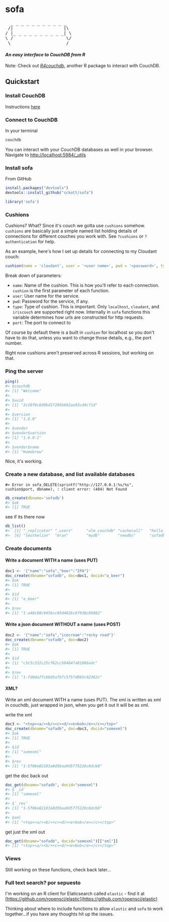 sofa
=======



<pre>
  _ _ _ _ _ _ _ _ _ _ _ 
 /|                   |\
/ |_ _ _ _ _ _ _ _ _ _| \
\ /                    \/
 \ ___________________ /
</pre>

#### *An easy interface to CouchDB from R*

Note: Check out [*R4couchdb*](https://github.com/wactbprot/R4CouchDB), another R package to interact with CouchDB. 

## Quickstart

### Install CouchDB

Instructions [here](http://wiki.apache.org/couchdb/Installation)

### Connect to CouchDB

In your terminal 

```sh
couchdb
```

You can interact with your CouchDB databases as well in your browser. Navigate to [http://localhost:5984/_utils](http://localhost:5984/_utils)

### Install sofa

From GitHub


```r
install.packages("devtools")
devtools::install_github("sckott/sofa")
```


```r
library('sofa')
```

### Cushions

Cushions? What? Since it's couch we gotta use `cushions` somehow. `cushions` are basically just a simple named list holding details of connections for different couches you work with. See `?cushions` or `?authentication` for help. 

As an example, here's how I set up details for connecting to my Cloudant couch:


```r
cushion(name = 'cloudant', user = '<user name>', pwd = '<password>', type = "cloudant")
```

Break down of parameters: 

* `name`: Name of the cushion. This is how you'll refer to each connection. `cushion` is the first parameter of each function. 
* `user`: User name for the service.
* `pwd`: Password for the service, if any.
* `type`: Type of cushion. This is important. Only `localhost`, `cloudant`, and `iriscouch` are supported right now. Internally in `sofa` functions this variable determines how urls are constructed for http requests. 
* `port`: The port to connect to

Of course by default there is a built in `cushion` for localhost so you don't have to do that, unless you want to change those details, e.g., the port number.

Right now cushions aren't preserved across R sessions, but working on that.

### Ping the server


```r
ping()
#> $couchdb
#> [1] "Welcome"
#> 
#> $uuid
#> [1] "2c10f0c6d9bd17205b692ae93cd4cf1d"
#> 
#> $version
#> [1] "1.6.0"
#> 
#> $vendor
#> $vendor$version
#> [1] "1.6.0-1"
#> 
#> $vendor$name
#> [1] "Homebrew"
```

Nice, it's working.

### Create a new database, and list available databases


```
#> Error in sofa_DELETE(sprintf("http://127.0.0.1:%s/%s", cushion$port, dbname), : client error: (404) Not Found
```


```r
db_create(dbname='sofadb')
#> $ok
#> [1] TRUE
```

see if its there now


```r
db_list()
#>  [1] "_replicator" "_users"      "alm_couchdb" "cachecall"   "hello_earth"
#>  [6] "leothelion"  "mran"        "mydb"        "newdbs"      "sofadb"
```

### Create documents

#### Write a document WITH a name (uses PUT)


```r
doc1 <- '{"name":"sofa","beer":"IPA"}'
doc_create(dbname="sofadb", doc=doc1, docid="a_beer")
#> $ok
#> [1] TRUE
#> 
#> $id
#> [1] "a_beer"
#> 
#> $rev
#> [1] "1-a48c98c945bcc05d482bc6f938c89882"
```

#### Write a json document WITHOUT a name (uses POST)


```r
doc2 <- '{"name":"sofa","icecream":"rocky road"}'
doc_create(dbname="sofadb", doc=doc2)
#> $ok
#> [1] TRUE
#> 
#> $id
#> [1] "c5c5c332c25cf62cc584647a81006adc"
#> 
#> $rev
#> [1] "1-fd0da7fcb8d3afbfc5757d065c92362c"
```

#### XML? 

Write an xml document WITH a name (uses PUT). The xml is written as xml in couchdb, just wrapped in json, when you get it out it will be as xml.

write the xml


```r
doc3 <- "<top><a/><b/><c><d/><e>bob</e></c></top>"
doc_create(dbname="sofadb", doc=doc3, docid="somexml")
#> $ok
#> [1] TRUE
#> 
#> $id
#> [1] "somexml"
#> 
#> $rev
#> [1] "1-5f06e82103a0d5baa9d5f75226c8dcb8"
```

get the doc back out


```r
doc_get(dbname="sofadb", docid="somexml")
#> $`_id`
#> [1] "somexml"
#> 
#> $`_rev`
#> [1] "1-5f06e82103a0d5baa9d5f75226c8dcb8"
#> 
#> $xml
#> [1] "<top><a/><b/><c><d/><e>bob</e></c></top>"
```

get just the xml out


```r
doc_get(dbname="sofadb", docid="somexml")[["xml"]]
#> [1] "<top><a/><b/><c><d/><e>bob</e></c></top>"
```

### Views

Still working on these functions, check back later...

<!-- 
First, create a database


```
#> $ok
#> [1] TRUE
```


```r
db_create(dbname='alm_couchdb')
#> Error in sofa_PUT(sprintf("http://127.0.0.1:%s/%s", cushion$port, dbname), : client error: (412) Precondition Failed
```

Write a view - here letting key be the default of null


```r
view_put(dbname='alm_couchdb', design_name='almview2', value="doc.baseurl")
#> Error in sofa_PUT(call_, as, body = doc2, ...): client error: (409) Conflict
```

get info on your new view


```r
view_get(dbname='alm_couchdb', design_name='almview2')
#> [1] "{\"_id\":\"_design/almview2\",\"_rev\":\"1-e7c17cff1b96e4595c3781da53e16ad8\",\"views\":{\"foo\":{\"map\":\"function(doc){emit(null,doc.baseurl)}\"}}}\n"
```

get data using a view


```r
view_search(dbname='alm_couchdb', design_name='almview2')
#> [1] "{\"total_rows\":0,\"offset\":0,\"rows\":[\r\n\r\n]}\n"
```

delete the view


```r
view_del(dbname='alm_couchdb', design_name='almview2')
#> Error in view_get(cushion, dbname, design_name)$`_rev`: $ operator is invalid for atomic vectors
```
-->

### Full text search? por sepuesto

I'm working on an R client for Elaticsearch called `elastic` - find it at [https://github.com/ropensci/elastic](https://github.com/ropensci/elastic)

Thinking about where to include functions to allow `elastic` and `sofa` to work together...if you have any thoughts hit up the issues. 
